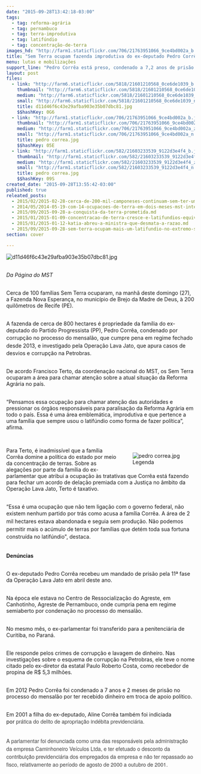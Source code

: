 ```yaml
---
date: "2015-09-28T13:42:18-03:00"
tags:
  - tag: reforma-agrária
  - tag: pernambuco
  - tag: terra-improdutiva
  - tag: latifúndio
  - tag: concentração-de-terra
images_hd: "http://farm1.staticflickr.com/706/21763951066_9ce4bd002a_b.jpg"
title: "Sem Terra ocupam fazenda improdutiva do ex-deputado Pedro Corrêa, em PE"
menu: lutas e mobilizações
support_line: "Pedro Corrêa está preso, condenado a 7,2 anos de prisão por corrupção ativa."
layout: post
files:
  - link: "http://farm6.staticflickr.com/5818/21601210568_0ce6de1039_b.jpg"
    thumbnail: "http://farm6.staticflickr.com/5818/21601210568_0ce6de1039_t.jpg"
    medium: "http://farm6.staticflickr.com/5818/21601210568_0ce6de1039_z.jpg"
    small: "http://farm6.staticflickr.com/5818/21601210568_0ce6de1039_n.jpg"
    title: d11d46f6c43e29afba903e35b07dbc81.jpg
    $$hashKey: 0G6
  - link: "http://farm1.staticflickr.com/706/21763951066_9ce4bd002a_b.jpg"
    thumbnail: "http://farm1.staticflickr.com/706/21763951066_9ce4bd002a_t.jpg"
    medium: "http://farm1.staticflickr.com/706/21763951066_9ce4bd002a_z.jpg"
    small: "http://farm1.staticflickr.com/706/21763951066_9ce4bd002a_n.jpg"
    title: pedro correa.jpg
    $$hashKey: 05E
  - link: "http://farm1.staticflickr.com/582/21603233539_9122d3e4f4_b.jpg"
    thumbnail: "http://farm1.staticflickr.com/582/21603233539_9122d3e4f4_t.jpg"
    medium: "http://farm1.staticflickr.com/582/21603233539_9122d3e4f4_z.jpg"
    small: "http://farm1.staticflickr.com/582/21603233539_9122d3e4f4_n.jpg"
    title: pedro correa.jpg
    $$hashKey: 09S
created_date: "2015-09-28T13:55:42-03:00"
published: true
releated_posts:
  - 2015/02/2015-02-28-cerca-de-200-mil-camponeses-continuam-sem-ter-uma-area-para-cultivar.md
  - 2014/05/2014-05-19-com-14-ocupacoes-de-terra-em-dois-meses-mst-intensifica-luta-em-pe.md
  - 2015/09/2015-09-28-a-conquista-da-terra-prometida.md
  - 2015/01/2015-01-09-concentracao-de-terra-cresce-e-latifundios-equivalem-a-tres-sergipe.md
  - 2015/01/2015-01-12-katia-abreu-a-ministra-que-desmata-a-razao.md
  - 2015/09/2015-09-28-sem-terra-ocupam-mais-um-latifundio-no-extremo-sul-da-bahia.md
section: cover

---
```

<p><img alt="d11d46f6c43e29afba903e35b07dbc81.jpg" src="http://farm6.staticflickr.com/5818/21601210568_0ce6de1039_b.jpg" /></p>

<p><br />
<em>Da P&aacute;gina do MST&nbsp;</em></p>

<p><br />
Cerca de 100 fam&iacute;lias Sem Terra ocuparam, na manh&atilde; deste domingo (27), a Fazenda Nova Esperan&ccedil;a, no munic&iacute;pio de Brejo da Madre de Deus, &agrave;&nbsp;200 quil&ocirc;metros de Recife (PE).</p>

<p><br />
A fazenda de cerca de 800 hectares &eacute; propriedade da fam&iacute;lia do ex-deputado do Partido Progressista (PP), Pedro Corr&ecirc;a, c<span style="line-height: 20.8px;">ondenado por corrup&ccedil;&atilde;o no processo do mensal&atilde;o, que cumpre pena em regime fechado desde 2013, </span>e investigado pela Opera&ccedil;&atilde;o Lava Jato, que apura casos de desvios e corrup&ccedil;&atilde;o na Petrobras.</p>

<p><br />
De acordo Francisco Terto, da coordena&ccedil;&atilde;o nacional do MST, os Sem Terra ocuparam a &aacute;rea para chamar aten&ccedil;&atilde;o sobre a atual situa&ccedil;&atilde;o da Reforma Agr&aacute;ria no pa&iacute;s.</p>

<p><br />
&ldquo;Pensamos essa ocupa&ccedil;&atilde;o para chamar aten&ccedil;&atilde;o das autoridades e pressionar os &oacute;rg&atilde;os respons&aacute;veis para paralisa&ccedil;&atilde;o da Reforma Agr&aacute;ria em todo o pa&iacute;s. Essa &eacute; uma &aacute;rea emblem&aacute;tica, improdutiva e que pertence a uma fam&iacute;lia que sempre usou o latif&uacute;ndio como forma de fazer pol&iacute;tica&rdquo;, afirma.&nbsp;</p>

<p>&nbsp;</p>

<figure class="image" style="float:right"><img alt="pedro correa.jpg" src="http://farm1.staticflickr.com/582/21603233539_9122d3e4f4_b.jpg" />
<figcaption>Legenda</figcaption>
</figure>

<p>Para Terto, &eacute; inadmiss&iacute;vel que a fam&iacute;lia Corr&ecirc;a domine a pol&iacute;tica do estado por meio da concentra&ccedil;&atilde;o de terras. Sobre as alega&ccedil;&otilde;es por parte da fam&iacute;lia do ex-parlamentar&nbsp;que atribui a ocupa&ccedil;&atilde;o &agrave;s tratativas que Corr&ecirc;a est&aacute; fazendo para fechar um acordo de dela&ccedil;&atilde;o premiada com a Justi&ccedil;a no &acirc;mbito da Opera&ccedil;&atilde;o Lava Jato, Terto &eacute; taxativo.</p>

<p><br />
&ldquo;Essa &eacute;&nbsp;uma ocupa&ccedil;&atilde;o que n&atilde;o tem liga&ccedil;&atilde;o com o governo federal, n&atilde;o existem nenhum partido por tr&aacute;s como acusa a fam&iacute;lia Corr&ecirc;a.&nbsp;<span style="line-height: 20.8px;">A &aacute;rea de 2 mil hectares estava abandonada e seguia sem produ&ccedil;&atilde;o. N&atilde;o podemos permitir mais o ac&uacute;mulo de terras por fam&iacute;lias que det&eacute;m toda sua fortuna constru&iacute;da no latif&uacute;ndio&quot;</span>, destaca.&nbsp;</p>

<p><br />
<strong>Den&uacute;ncias&nbsp;</strong></p>

<p><br />
O ex-deputado Pedro Corr&ecirc;a recebeu um mandado de pris&atilde;o pela 11&ordf; fase da Opera&ccedil;&atilde;o Lava Jato em abril deste ano.&nbsp;</p>

<p><br />
Na &eacute;poca ele estava no Centro de Ressocializa&ccedil;&atilde;o do Agreste, em Canhotinho, Agreste de Pernambuco, onde cumpria pena em regime semiaberto por condena&ccedil;&atilde;o no processo do mensal&atilde;o.</p>

<p><br />
No mesmo m&ecirc;s, o ex-parlamentar foi transferido para a penitenci&aacute;ria de Curitiba, no Paran&aacute;.&nbsp;</p>

<p><br />
Ele responde pelos crimes de corrup&ccedil;&atilde;o e lavagem de dinheiro. Nas investiga&ccedil;&otilde;es sobre o esquema de&nbsp;corrup&ccedil;&atilde;o na Petrobras, ele teve o nome citado pelo ex-diretor da estatal Paulo Roberto Costa, como recebedor de propina de R$ 5,3 milh&otilde;es.</p>

<p><br />
Em 2012 Pedro Corr&ecirc;a foi condenado a 7 anos e 2 meses de pris&atilde;o no processo do mensal&atilde;o por ter recebido dinheiro em troca de apoio pol&iacute;tico.&nbsp;</p>

<p><br />
Em 2001 a&nbsp;filha do ex-deputado, Aline Corr&ecirc;a tamb&eacute;m foi indiciada por&nbsp;<span style="color: rgb(64, 64, 64); font-family: 'Helvetica Neue', Helvetica, Arial, sans-serif; line-height: 21px;">pr&aacute;tica do delito de apropria&ccedil;&atilde;o ind&eacute;bita previdenci&aacute;ria.</span></p>

<p><br />
<span style="color: rgb(64, 64, 64); font-family: 'Helvetica Neue', Helvetica, Arial, sans-serif; line-height: 21px;">A parlamentar foi&nbsp;denunciada como uma das respons&aacute;veis pela administra&ccedil;&atilde;o da empresa Caminhoneiro Ve&iacute;culos Ltda, e ter&nbsp;efetuado o desconto da contribui&ccedil;&atilde;o previdenci&aacute;ria dos empregados da empresa e n&atilde;o&nbsp;ter&nbsp;repassado ao fisco, relativamente ao per&iacute;odo de agosto de 2000 a outubro de 2001.</span></p>
